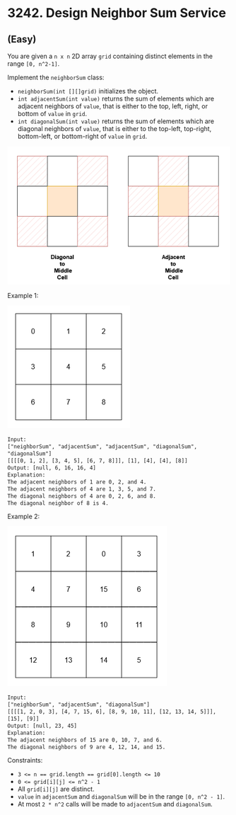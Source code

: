 # 3242. Design Neighbor Sum Service
## (Easy)

You are given a `n x n` 2D array `grid` containing distinct elements in the range `[0, n^2-1]`.

Implement the `neighborSum` class:

- `neighborSum(int [][]grid)` initializes the object.
- `int adjacentSum(int value)` returns the sum of elements which are adjacent neighbors of `value`, that is either to the top, left, right, or bottom of `value` in `grid`.
- `int diagonalSum(int value)` returns the sum of elements which are diagonal neighbors of `value`, that is either to the top-left, top-right, bottom-left, or bottom-right of `value` in `grid`.
 
![alt text](image.png)

Example 1:

![alt text](image-1.png)

```
Input:
["neighborSum", "adjacentSum", "adjacentSum", "diagonalSum", "diagonalSum"]
[[[[0, 1, 2], [3, 4, 5], [6, 7, 8]]], [1], [4], [4], [8]]
Output: [null, 6, 16, 16, 4]
Explanation:
The adjacent neighbors of 1 are 0, 2, and 4.
The adjacent neighbors of 4 are 1, 3, 5, and 7.
The diagonal neighbors of 4 are 0, 2, 6, and 8.
The diagonal neighbor of 8 is 4.
```

Example 2:

![alt text](image-2.png)

```
Input:
["neighborSum", "adjacentSum", "diagonalSum"]
[[[[1, 2, 0, 3], [4, 7, 15, 6], [8, 9, 10, 11], [12, 13, 14, 5]]], [15], [9]]
Output: [null, 23, 45]
Explanation:
The adjacent neighbors of 15 are 0, 10, 7, and 6.
The diagonal neighbors of 9 are 4, 12, 14, and 15.
```

Constraints:

- `3 <= n == grid.length == grid[0].length <= 10`
- `0 <= grid[i][j] <= n^2 - 1`
- All `grid[i][j]` are distinct.
- `value` in `adjacentSum` and `diagonalSum` will be in the range `[0, n^2 - 1]`.
- At most `2 * n^2` calls will be made to `adjacentSum` and `diagonalSum`.